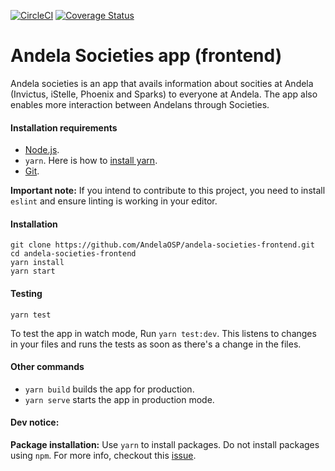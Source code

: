 [![CircleCI](https://circleci.com/gh/AndelaOSP/andela-societies-frontend/tree/develop.svg?style=svg)](https://circleci.com/gh/AndelaOSP/andela-societies-frontend/tree/develop)
[![Coverage Status](https://coveralls.io/repos/github/AndelaOSP/andela-societies-frontend/badge.svg)](https://coveralls.io/github/AndelaOSP/andela-societies-frontend)
# Andela Societies app (frontend)
Andela societies is an app that avails information about socities at Andela (Invictus, iStelle, Phoenix and Sparks) to everyone at Andela. The app also enables more interaction between Andelans through Societies.

#### Installation requirements
- [Node.js](https://nodejs.org/).
- `yarn`. Here is how to [install yarn](https://www.npmjs.com/package/yarn/tutorial).
- [Git](https://git-scm.com/book/en/v2/Getting-Started-Installing-Git).

**Important note:**
If you intend to contribute to this project, you need to install `eslint` and ensure linting is working in your editor. 

#### Installation
```
git clone https://github.com/AndelaOSP/andela-societies-frontend.git
cd andela-societies-frontend
yarn install
yarn start
```
#### Testing 
```
yarn test
```
To test the app in watch mode, Run `yarn test:dev`. This listens to changes in your files and runs the tests as soon as there's a change in the files.

#### Other commands
- `yarn build` builds the app for production.
- `yarn serve` starts the app in production mode.

#### Dev notice:
**Package installation:**
Use `yarn` to install packages. Do not install packages using `npm`. For more info, checkout this [issue](https://github.com/AndelaOSP/andela-societies-frontend/issues/61).
